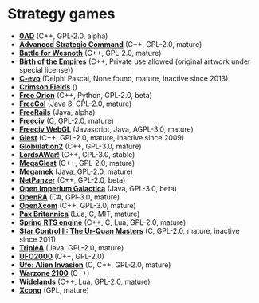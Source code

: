 # Strategy games

[comment]: # (start of autogenerated content, do not edit)
- **[0AD](0ad.md)** (C++, GPL-2.0, alpha)
- **[Advanced Strategic Command](asc.md)** (C++, GPL-2.0, mature)
- **[Battle for Wesnoth](wesnoth.md)** (C++, GPL-2.0, mature)
- **[Birth of the Empires](birth_of_the_empires.md)** (C++, Private use allowed (original artwork under special license))
- **[C-evo](c_evo.md)** (Delphi Pascal, None found, mature, inactive since 2013)
- **[Crimson Fields](crimson_fields.md)** ()
- **[Free Orion](freeorion.md)** (C++, Python, GPL-2.0, beta)
- **[FreeCol](freecol.md)** (Java 8, GPL-2.0, mature)
- **[FreeRails](freerails.md)** (Java, alpha)
- **[Freeciv](freeciv.md)** (C, GPL-2.0, mature)
- **[Freeciv WebGL](freeciv_web.md)** (Javascript, Java, AGPL-3.0, mature)
- **[Glest](glest.md)** (C++, GPL-2.0, mature, inactive since 2009)
- **[Globulation2](globulation2.md)** (C++, GPL-3.0, mature)
- **[LordsAWar!](lordsawar.md)** (C++, GPL-3.0, stable)
- **[MegaGlest](megaglest.md)** (C++, GPL-2.0, mature)
- **[Megamek](megamek.md)** (Java, GPL-2.0, mature)
- **[NetPanzer](netpanzer.md)** (C++, GPL-2.0, beta)
- **[Open Imperium Galactica](open_imperium_galactica.md)** (Java, GPL-3.0, beta)
- **[OpenRA](openra.md)** (C#, GPl-3.0, mature)
- **[OpenXcom](openxcom.md)** (C++, GPL-3.0, mature)
- **[Pax Britannica](pax_britannica.md)** (Lua, C, MIT, mature)
- **[Spring RTS engine](spring.md)** (C++, C, Lua, GPL-2.0, mature)
- **[Star Control II: The Ur-Quan Masters](star_control_2.md)** (C, GPL-2.0, mature, inactive since 2011)
- **[TripleA](triplea.md)** (Java, GPL-2.0, mature)
- **[UFO2000](ufo2000.md)** (C++, GPL-2.0)
- **[Ufo: Alien Invasion](ufo_alien_invasion.md)** (C, C++, GPL-2.0, mature)
- **[Warzone 2100](warzone_2100.md)** (C++)
- **[Widelands](widelands.md)** (C++, Lua, GPL-2.0, mature)
- **[Xconq](xconq.md)** (GPL, mature)

[comment]: # (end of autogenerated content)